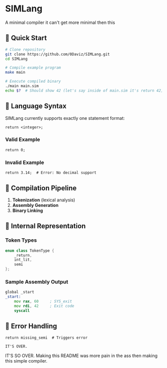 # SIMLang

A minimal compiler it can't get more minimal then this

## 🚀 Quick Start

```bash
# Clone repository
git clone https://github.com/0Daviz/SIMLang.git
cd SIMLang

# Compile example program
make main

# Execute compiled binary
./main main.sim
echo $?  # Should show 42 (let's say inside of main.sim it's return 42;)
```

## 📖 Language Syntax

SIMLang currently supports exactly one statement format:

```sim
return <integer>;
```

### Valid Example
```sim
return 0;
```

### Invalid Example
```sim
return 3.14;  # Error: No decimal support
```

## 🔧 Compilation Pipeline

1. **Tokenization** (lexical analysis)
2. **Assembly Generation**
3. **Binary Linking**

## 🧠 Internal Representation

### Token Types
```cpp
enum class TokenType {
    _return,
    int_lit,
    semi
};
```

### Sample Assembly Output
```asm
global _start
_start:
    mov rax, 60     ; SYS_exit
    mov rdi, 42     ; Exit code
    syscall
```

## 🚨 Error Handling

```sim
return missing_semi  # Triggers error
```

```text
IT'S OVER.
```


IT'S SO OVER.
Making this README was more pain in the ass then making this simple compiler.
